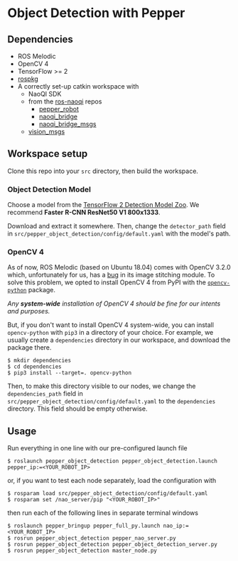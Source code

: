 # Object Detection with Pepper

## Dependencies

* ROS Melodic 
* OpenCV 4
* TensorFlow >= 2
* [rospkg](https://wiki.ros.org/rospkg) 
* A correctly set-up catkin workspace with
  * NaoQI SDK
  * from the [ros-naoqi](https://github.com/ros-naoqi) repos
    * [pepper_robot](https://github.com/ros-naoqi/pepper_robot)
    * [naoqi_bridge](https://github.com/ros-naoqi/naoqi_bridge)
    * [naoqi_bridge_msgs](https://github.com/ros-naoqi/naoqi_bridge_msgs)
  * [vision_msgs](https://github.com/Kukanani/vision_msgs)


## Workspace setup
Clone this repo into your ``src`` directory, then build the workspace.


### Object Detection Model

Choose a model from the [TensorFlow 2 Detection Model Zoo](https://github.com/tensorflow/models/blob/master/research/object_detection/g3doc/tf2_detection_zoo.md). We recommend **Faster R-CNN ResNet50 V1 800x1333**. 

Download and extract it somewhere. Then, change the ``detector_path`` field in ``src/pepper_object_detection/config/default.yaml`` with the model's path.


### OpenCV 4

As of now, ROS Melodic (based on Ubuntu 18.04) comes with OpenCV 3.2.0 which, unfortunately for us, has a [bug](https://github.com/opencv/opencv/issues/6969) in its image stitching module. To solve this problem, we opted to install OpenCV 4 from PyPI with the [``opencv-python``](https://pypi.org/project/opencv-python/) package.

*Any **system-wide** installation of OpenCV 4 should be fine for our intents and purposes.*

But, if you don't want to install OpenCV 4 system-wide, you can install ``opencv-python`` with ``pip3`` in a directory of your choice. For example, we usually create a ``dependencies`` directory in our workspace, and download the package there.
```
$ mkdir dependencies
$ cd dependencies
$ pip3 install --target=. opencv-python
```
Then, to make this directory visible to our nodes, we change the ``dependencies_path`` field in ``src/pepper_object_detection/config/default.yaml`` to the ``dependencies`` directory. This field should be empty otherwise.


## Usage

Run everything in one line with our pre-configured launch file
```
$ roslaunch pepper_object_detection pepper_object_detection.launch pepper_ip:=<YOUR_ROBOT_IP>
```
or, if you want to test each node separately, load the configuration with
```
$ rosparam load src/pepper_object_detection/config/default.yaml
$ rosparam set /nao_server/pip "<YOUR_ROBOT_IP>"
```
then run each of the following lines in separate terminal windows

```
$ roslaunch pepper_bringup pepper_full_py.launch nao_ip:=<YOUR_ROBOT_IP>
$ rosrun pepper_object_detection pepper_nao_server.py
$ rosrun pepper_object_detection pepper_object_detection_server.py
$ rosrun pepper_object_detection master_node.py
```